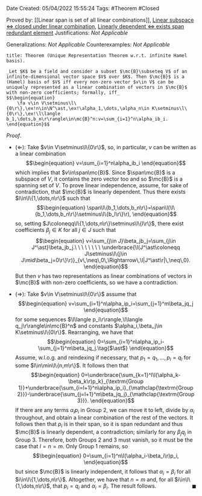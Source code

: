 <br />
<br />

Date Created: 05/04/2022 15:55:24
Tags: #Theorem #Closed

Proved by: [[Linear span is set of all linear combinations]], [Linear subspace $\Leftrightarrow$ closed under linear combination](Linear%20subspace%20iff%20closed%20under%20linear%20combination.md), [Linearly dependent $\Leftrightarrow$ exists span redundant element](Linearly%20dependent%20iff%20exists%20span%20redundant%20element.md)
Justifications: _Not Applicable_

Generalizations: _Not Applicable_
Counterexamples: _Not Applicable_

``` ad-Theorem
title: Theorem (Unique Representation Theorem w.r.t. infinite Hamel basis).

_Let $K$ be a field and consider a subset $\mc{B}\subseteq V$ of an infinite-dimensional vector space $V$ over $K$. Then $\mc{B}$ is a (Hamel) basis of $V$ iff every non-zero vector $v\in V$ can be uniquely represented as a linear combination of vectors in $\mc{B}$ with non-zero coefficients; formally, iff_
$$\begin{equation}
    \fa v\in V\setminus\l\{0\r\},\ex!n\in\N^\ast,\ex!\alpha_1,\dots,\alpha_n\in K\setminus\l\{0\r\},\ex!\l\langle b_1,\dots,b_n\r\rangle\in\mc{B}^n:v=\sum_{i=1}^n\alpha_ib_i.
\end{equation}$$

```
_Proof_.
* ($\Leftarrow$): Take $v\in V\setminus\l\{0\r\}$, so, in particular, $v$ can be written as a linear combination
$$\begin{equation}
    v=\sum_{i=1}^n\alpha_ib_i
\end{equation}$$
which implies that $v\in\span\mc{B}$. Since $\span\mc{B}$ is a subspace of $V$, it contains the zero vector too and so $\mc{B}$ is a spanning set of $V$. To prove linear independence, assume, for sake of contradiction, that $\mc{B}$ is linearly dependent. Thus there exists $l\in\l\{1,\dots,n\r\}$ such that
$$\begin{equation}
    \span\l\{b_1,\dots,b_n\r\}=\span\l(\l\{b_1,\dots,b_n\r\}\setminus\l\{b_l\r\}\r),
\end{equation}$$
so, setting $J\coloneqq\l\{1,\dots,n\r\}\setminus\l\{l\r\}$, there exist coefficients $\beta_j\in K$ for all $j\in J$ such that
$$\begin{equation}
    v=\sum_{j\in J}\beta_jb_j=\sum_{j\in J^\ast}\beta_jb_j.\ \ \ \ \ \ \ \ \underbrace{\l(J^\ast\coloneqq J\setminus\l\{j\in J\mid\beta_j=0\r\}\r)}_{v\,\neq\,0\,\Rightarrow\,\l|J^\ast\r|\,\neq\,0}.
\end{equation}$$
But then $v$ has two representations as linear combinations of vectors in $\mc{B}$ with non-zero coefficients, so we have a contradiction.

* ($\Rightarrow$): Take $v\in V\setminus\l\{0\r\}$ assume that
$$\begin{equation}
    v=\sum_{i=1}^n\alpha_ip_i=\sum_{j=1}^m\beta_jq_j
\end{equation}$$
for some sequences $\l\langle p_i\r\rangle,\l\langle q_j\r\rangle\in\mc{B}^n$ and constants $\alpha_i,\beta_j\in K\setminus\l\{0\r\}$. Rearranging, we have that
$$\begin{equation}
    0=\sum_{i=1}^n\alpha_ip_i-\sum_{j=1}^m\beta_jq_j.\tag{$\ast$}
\end{equation}$$
Assume, w.l.o.g. and reindexing if necessary, that $p_1=q_1,\dots,p_l=q_l$ for some $l\in\min\l\{n,m\r\}$. It follows then that
$$\begin{equation}
    0=\underbrace{\sum_{k=1}^l\l(\alpha_k-\beta_k\r)p_k}_{\textrm{Group 1}}+\underbrace{\sum_{i=l+1}^n\alpha_ip_i}_{\mathclap{\textrm{Group 2}}}-\underbrace{\sum_{j=l+1}^m\beta_jq_j}_{\mathclap{\textrm{Group 3}}}.
\end{equation}$$
If there are any terms $\alpha_ip_i$ in Group 2, we can move it to left, divide by $\alpha_i$ throughout, and obtain a linear combination of the rest of the vectors. It follows then that $p_i$ is in their span, so it is span redundant and thus $\mc{B}$ is linearly dependent, a contradiction; similarly for any $\beta_jq_j$ in Group 3. Therefore, both Groups 2 and 3 must vanish, so it must be the case that $l=n=m$. Only Group 1 remains, so
$$\begin{equation}
    0=\sum_{i=1}^n\l(\alpha_i-\beta_i\r)p_i,
\end{equation}$$
but since $\mc{B}$ is linearly independent, it follows that $\alpha_i=\beta_i$ for all $i\in\l\{1,\dots,n\r\}$. Altogether, we have that $n=m$ and, for all $i\in\l\{1,\dots,n\r\}$, that $p_i=q_i$ and $\alpha_i=\beta_i$. The result follows.<span style="float:right;">$\blacksquare$</span>

